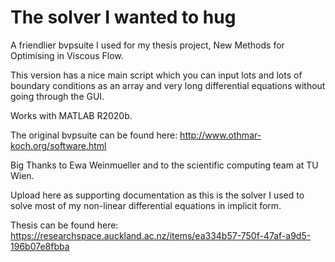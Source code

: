 # The solver I wanted to hug

A friendlier bvpsuite I used for my thesis project, New Methods for Optimising in Viscous Flow.

This version has a nice main script which you can input lots and lots of boundary conditions as an array and very long differential equations without going through the GUI.

Works with MATLAB R2020b.

The original bvpsuite can be found here: http://www.othmar-koch.org/software.html

Big Thanks to Ewa Weinmueller and to the scientific computing team at TU Wien.

Upload here as supporting documentation as this is the solver I used to solve most of my non-linear differential equations in implicit form.

Thesis can be found here: https://researchspace.auckland.ac.nz/items/ea334b57-750f-47af-a9d5-196b07e8fbba
